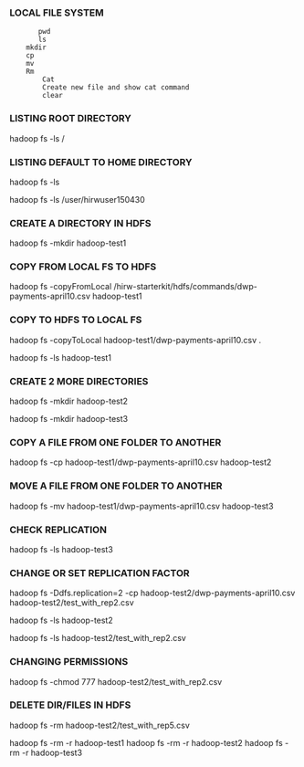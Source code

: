 ### LOCAL FILE SYSTEM ###


           pwd
           ls
        mkdir
        cp
        mv
        Rm
            Cat
            Create new file and show cat command
            clear




### LISTING ROOT DIRECTORY ###


hadoop fs -ls /


### LISTING DEFAULT TO HOME DIRECTORY ###


hadoop fs -ls


hadoop fs -ls /user/hirwuser150430


### CREATE A DIRECTORY IN HDFS ###


hadoop fs -mkdir hadoop-test1


### COPY FROM LOCAL FS TO HDFS ###


hadoop fs -copyFromLocal  /hirw-starterkit/hdfs/commands/dwp-payments-april10.csv hadoop-test1


### COPY TO HDFS TO LOCAL FS ###


hadoop fs -copyToLocal hadoop-test1/dwp-payments-april10.csv .


hadoop fs -ls hadoop-test1


### CREATE 2 MORE DIRECTORIES ###


hadoop fs -mkdir hadoop-test2


hadoop fs -mkdir hadoop-test3


### COPY A FILE FROM ONE FOLDER TO ANOTHER ###


hadoop fs -cp hadoop-test1/dwp-payments-april10.csv hadoop-test2


### MOVE A FILE FROM ONE FOLDER TO ANOTHER ###


hadoop fs -mv hadoop-test1/dwp-payments-april10.csv hadoop-test3


### CHECK REPLICATION ###


hadoop fs -ls hadoop-test3


### CHANGE OR SET REPLICATION FACTOR ###


hadoop fs -Ddfs.replication=2 -cp hadoop-test2/dwp-payments-april10.csv hadoop-test2/test_with_rep2.csv


hadoop fs -ls hadoop-test2


hadoop fs -ls hadoop-test2/test_with_rep2.csv


### CHANGING PERMISSIONS ###


hadoop fs -chmod 777 hadoop-test2/test_with_rep2.csv




### DELETE DIR/FILES IN HDFS ###


hadoop fs -rm hadoop-test2/test_with_rep5.csv


hadoop fs -rm -r hadoop-test1
hadoop fs -rm -r hadoop-test2
hadoop fs -rm -r hadoop-test3